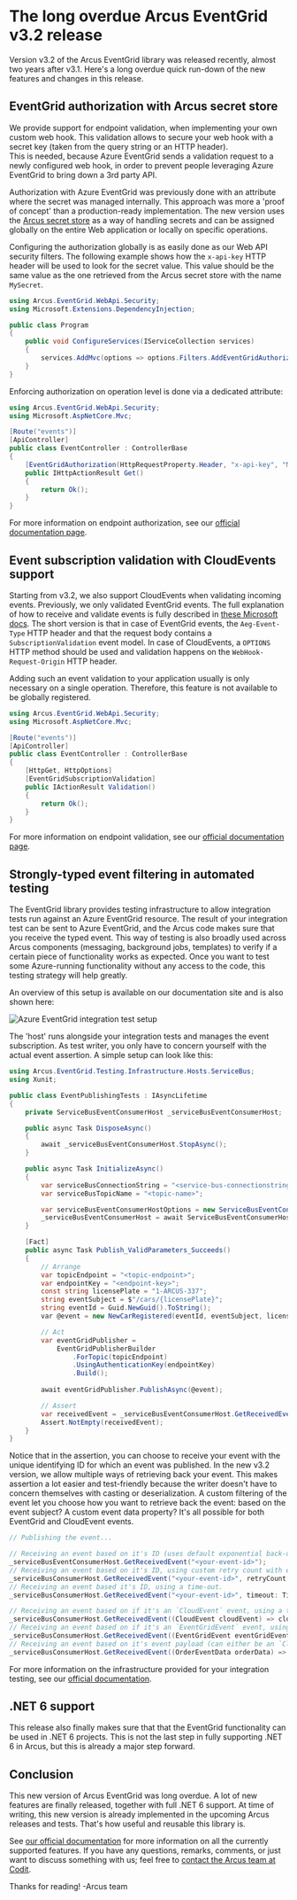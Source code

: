 # The long overdue Arcus EventGrid v3.2 release
Version v3.2 of the Arcus EventGrid library was released recently, almost two years after v3.1. Here's a long overdue quick run-down of the new features and changes in this release.

## EventGrid authorization with Arcus secret store
We provide support for endpoint validation, when implementing your own custom web hook. This validation allows to secure your web hook with a secret key (taken from the query string or an HTTP header).  
This is needed, because Azure EventGrid sends a validation request to a newly configured web hook, in order to prevent people leveraging Azure EventGrid to bring down a 3rd party API. 

Authorization with Azure EventGrid was previously done with an attribute where the secret was managed internally. This approach was more a 'proof of concept' than a production-ready implementation. The new version uses the [Arcus secret store](https://security.arcus-azure.net/features/secret-store/) as a way of handling secrets and can be assigned globally on the entire Web application or locally on specific operations.

Configuring the authorization globally is as easily done as our Web API security filters. The following example shows how the `x-api-key` HTTP header will be used to look for the secret value. This value should be the same value as the one retrieved from the Arcus secret store with the name `MySecret`. 
```csharp
using Arcus.EventGrid.WebApi.Security;
using Microsoft.Extensions.DependencyInjection;

public class Program
{
    public void ConfigureServices(IServiceCollection services)
    {
        services.AddMvc(options => options.Filters.AddEventGridAuthorization(HttpRequestProperty.Header, "x-api-key", "MySecret")));
    }
}
```

Enforcing authorization on operation level is done via a dedicated attribute:
```csharp
using Arcus.EventGrid.WebApi.Security;
using Microsoft.AspNetCore.Mvc;

[Route("events")]
[ApiController]
public class EventController : ControllerBase
{
    [EventGridAuthorization(HttpRequestProperty.Header, "x-api-key", "MySecret")]
    public IHttpActionResult Get()
    {
        return Ok();
    }
}
```

For more information on endpoint authorization, see our [official documentation page](https://eventgrid.arcus-azure.net/Features/endpoint-validation).

## Event subscription validation with CloudEvents support
Starting from v3.2, we also support CloudEvents when validating incoming events. Previously, we only validated EventGrid events. The full explanation of how to receive and validate events is fully described in [these Microsoft docs](https://docs.microsoft.com/en-us/azure/event-grid/receive-events). The short version is that in case of EventGrid events, the `Aeg-Event-Type` HTTP header and that the request body contains a `SubscriptionValidation` event model. In case of CloudEvents, a `OPTIONS` HTTP method should be used and validation happens on the `WebHook-Request-Origin` HTTP header.

Adding such an event validation to your application usually is only necessary on a single operation. Therefore, this feature is not available to be globally registered.
```csharp
using Arcus.EventGrid.WebApi.Security;
using Microsoft.AspNetCore.Mvc;

[Route("events")]
[ApiController]
public class EventController : ControllerBase
{
    [HttpGet, HttpOptions]
    [EventGridSubscriptionValidation]
    public IActionResult Validation()
    {
        return Ok();
    }
}
```

For more information on endpoint validation, see our [official documentation page](https://eventgrid.arcus-azure.net/Features/endpoint-validation).

## Strongly-typed event filtering in automated testing
The EventGrid library provides testing infrastructure to allow integration tests run against an Azure EventGrid resource. The result of your integration test can be sent to Azure EventGrid, and the Arcus code makes sure that you receive the typed event. This way of testing is also broadly used across Arcus components (messaging, background jobs, templates) to verify if a certain piece of functionality works as expected. Once you want to test some Azure-running functionality without any access to the code, this testing strategy will help greatly.

 An overview of this setup is available on our documentation site and is also shown here:

![Azure EventGrid integration test setup](media/integration-testing-infrastructure.png)

The 'host' runs alongside your integration tests and manages the event subscription. As test writer, you only have to concern yourself with the actual event assertion. A simple setup can look like this:
```csharp
using Arcus.EventGrid.Testing.Infrastructure.Hosts.ServiceBus;
using Xunit;

public class EventPublishingTests : IAsyncLifetime
{
    private ServiceBusEventConsumerHost _serviceBusEventConsumerHost;

    public async Task DisposeAsync()
    {
        await _serviceBusEventConsumerHost.StopAsync();
    }

    public async Task InitializeAsync()
    {        
        var serviceBusConnectionString = "<service-bus-connectionstring>";
        var serviceBusTopicName = "<topic-name>";

        var serviceBusEventConsumerHostOptions = new ServiceBusEventConsumerHostOptions(serviceBusTopicName, serviceBusConnectionString);
        _serviceBusEventConsumerHost = await ServiceBusEventConsumerHost.StartAsync(serviceBusEventConsumerHostOptions, _testLogger);
    }

    [Fact]
    public async Task Publish_ValidParameters_Succeeds()
    {
        // Arrange
        var topicEndpoint = "<topic-endpoint>";
        var endpointKey = "<endpoint-key>";
        const string licensePlate = "1-ARCUS-337";
        string eventSubject = $"/cars/{licensePlate}";
        string eventId = Guid.NewGuid().ToString();
        var @event = new NewCarRegistered(eventId, eventSubject, licensePlate);

        // Act
        var eventGridPublisher = 
            EventGridPublisherBuilder
                .ForTopic(topicEndpoint)
                .UsingAuthenticationKey(endpointKey)
                .Build();
        
        await eventGridPublisher.PublishAsync(@event);

        // Assert
        var receivedEvent = _serviceBusEventConsumerHost.GetReceivedEvent(eventId);
        Assert.NotEmpty(receivedEvent);
    }
}
```

Notice that in the assertion, you can choose to receive your event with the unique identifying ID for which an event was published. In the new v3.2 version, we allow multiple ways of retrieving back your event. This makes assertion a lot easier and test-friendly because the writer doesn't have to concern themselves with casting or deserialization. A custom filtering of the event let you choose how you want to retrieve back the event: based on the event subject? A custom event data property? It's all possible for both EventGrid and CloudEvent events. 

```csharp
// Publishing the event...

// Receiving an event based on it's ID (uses default exponential back-off with 5 retries).
_serviceBusEventConsumerHost.GetReceivedEvent("<your-event-id>");
// Receiving an event based on it's ID, using custom retry count with exponential back-off.
_serviceBusConsumerHost.GetReceivedEvent("<your-event-id>", retryCount: 7);
// Receiving an event based it's ID, using a time-out.
_serviceBusConsumerHost.GetReceivedEvent("<your-event-id>", timeout: TimeSpan.FromSeconds(30));

// Receiving an event based on if it's an `CloudEvent` event, using a time-out.
_serviceBusConsumerHost.GetReceivedEvent((CloudEvent cloudEvent) => cloudEvent.Subject == "Order", timeout: TimeSpan.FromSeconds(30));
// Receiving an event based on if it's an `EventGridEvent` event, using a time-out.
_serviceBusConsumerHost.GetReceivedEvent((EventGridEvent eventGridEvent) => eventGridEvent.Subject == "Order", timeout: TimeSpan.FromSeconds(30));
// Receiving an event based on it's event payload (can either be an `CloudEvent` or an `EventGridEvent`), using a time-out.
_serviceBusConsumerHost.GetReceivedEvent((OrderEventData orderData) => orderData.OrderId == "<your-order-id>", timeout: TimeSpan.FromSeconds(30));
```

For more information on the infrastructure provided for your integration testing, see our [official documentation](https://eventgrid.arcus-azure.net/Features/running-integration-tests).

## .NET 6 support
This release also finally makes sure that that the EventGrid functionality can be used in .NET 6 projects. This is not the last step in fully supporting .NET 6 in Arcus, but this is already a major step forward.

## Conclusion
This new version of Arcus EventGrid was long overdue. A lot of new features are finally released, together with full .NET 6 support. At time of writing, this new version is already implemented in the upcoming Arcus releases and tests. That's how useful and reusable this library is.

See [our official documentation](https://eventgrid.arcus-azure.net/) for more information on all the currently supported features.
If you have any questions, remarks, comments, or just want to discuss something with us; feel free to [contact the Arcus team at Codit](https://github.com/arcus-azure/arcus.eventgrid/issues/new/choose).

Thanks for reading!
-Arcus team